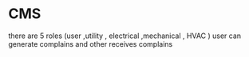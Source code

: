 # CMS
there are 5 roles (user ,utility , electrical ,mechanical , HVAC ) user can generate complains and other receives complains  
